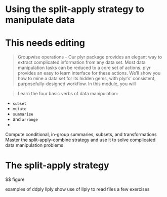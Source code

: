 
# Using the split-apply strategy to manipulate data

# This needs editing
> Groupwise operations - Our plyr package provides an elegant way to extract complicated information from any data set. Most data manipulation tasks can be reduced to a core set of actions. plyr provides an easy to learn interface for these actions. We’ll show you how to mine a data set for its hidden gems, with plyr’s’ consistent, purposefully-designed workflow. In this module, you will

> Learn the four basic verbs of data manipulation: 

* `subset`
* `mutate`
* `summarise`
*  and `arrange`
*  
Compute conditional, in-group summaries, subsets, and transformations
Master the split-apply-combine strategy and use it to solve complicated data manipulation problems

# The split-apply strategy

$$ figure


examples of ddply
llply
show use of llply to read files
a few exercises